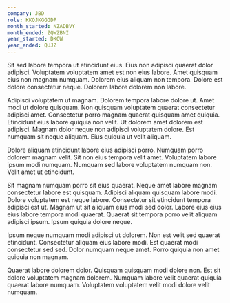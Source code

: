 ```yaml
---
company: JBD
role: KKQJKGGGDP
month_started: NZADBVY
month_ended: ZQWZBNI
year_started: DKOW
year_ended: QUJZ
---
```


Sit sed labore tempora ut etincidunt eius. Eius non adipisci quaerat dolor adipisci. Voluptatem voluptatem amet est non eius labore. Amet quisquam eius non magnam numquam. Dolorem eius aliquam non tempora. Dolore est dolore consectetur neque. Dolorem labore dolorem non labore.

Adipisci voluptatem ut magnam. Dolorem tempora labore dolore ut. Amet modi ut dolore quisquam. Non quisquam voluptatem quaerat consectetur adipisci amet. Consectetur porro magnam quaerat quisquam amet quiquia. Etincidunt eius labore quiquia non velit. Ut dolorem amet dolorem est adipisci. Magnam dolor neque non adipisci voluptatem dolore. Est numquam sit neque aliquam. Eius quiquia ut velit aliquam.

Dolore aliquam etincidunt labore eius adipisci porro. Numquam porro dolorem magnam velit. Sit non eius tempora velit amet. Voluptatem labore ipsum modi numquam. Numquam sed labore voluptatem numquam non. Velit amet ut etincidunt.

Sit magnam numquam porro sit eius quaerat. Neque amet labore magnam consectetur labore est quisquam. Adipisci aliquam quisquam labore modi. Dolore voluptatem est neque labore. Consectetur sit etincidunt tempora adipisci est ut. Magnam ut sit aliquam eius modi sed dolor. Labore eius eius eius labore tempora modi quaerat. Quaerat sit tempora porro velit aliquam adipisci ipsum. Ipsum quiquia dolore neque.

Ipsum neque numquam modi adipisci ut dolorem. Non est velit sed quaerat etincidunt. Consectetur aliquam eius labore modi. Est quaerat modi consectetur sed sed. Dolor numquam neque amet. Porro quiquia non amet quiquia non magnam.

Quaerat labore dolorem dolor. Quisquam quisquam modi dolore non. Est sit dolore voluptatem magnam dolorem. Numquam labore velit quaerat quiquia quaerat labore numquam. Voluptatem voluptatem velit modi dolore velit numquam.
    